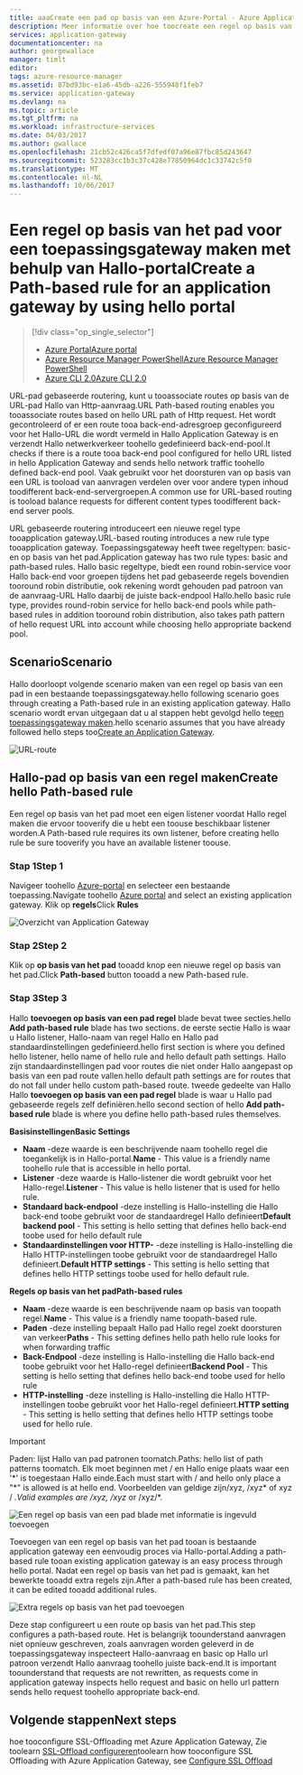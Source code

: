```yaml
---
title: aaaCreate een pad op basis van een Azure-Portal - Azure Application Gateway - regel | Microsoft Docs
description: Meer informatie over hoe toocreate een regel op basis van het pad voor een toepassingsgateway met behulp van de portal Hallo
services: application-gateway
documentationcenter: na
author: georgewallace
manager: timlt
editor: 
tags: azure-resource-manager
ms.assetid: 87bd93bc-e1a6-45db-a226-555948f1feb7
ms.service: application-gateway
ms.devlang: na
ms.topic: article
ms.tgt_pltfrm: na
ms.workload: infrastructure-services
ms.date: 04/03/2017
ms.author: gwallace
ms.openlocfilehash: 21cb52c426ca5f7dfedf07a96e87fbc85d243647
ms.sourcegitcommit: 523283cc1b3c37c428e77850964dc1c33742c5f0
ms.translationtype: MT
ms.contentlocale: nl-NL
ms.lasthandoff: 10/06/2017
---
```

# <a name="create-a-path-based-rule-for-an-application-gateway-by-using-hello-portal"></a><span data-ttu-id="94362-103">Een regel op basis van het pad voor een toepassingsgateway maken met behulp van Hallo-portal</span><span class="sxs-lookup"><span data-stu-id="94362-103">Create a Path-based rule for an application gateway by using hello portal</span></span>

> [!div class="op_single_selector"]
> * [<span data-ttu-id="94362-104">Azure Portal</span><span class="sxs-lookup"><span data-stu-id="94362-104">Azure portal</span></span>](application-gateway-create-url-route-portal.md)
> * [<span data-ttu-id="94362-105">Azure Resource Manager PowerShell</span><span class="sxs-lookup"><span data-stu-id="94362-105">Azure Resource Manager PowerShell</span></span>](application-gateway-create-url-route-arm-ps.md)
> * [<span data-ttu-id="94362-106">Azure CLI 2.0</span><span class="sxs-lookup"><span data-stu-id="94362-106">Azure CLI 2.0</span></span>](application-gateway-create-url-route-cli.md)

<span data-ttu-id="94362-107">URL-pad gebaseerde routering, kunt u tooassociate routes op basis van de URL-pad Hallo van Http-aanvraag.</span><span class="sxs-lookup"><span data-stu-id="94362-107">URL Path-based routing enables you tooassociate routes based on hello URL path of Http request.</span></span> <span data-ttu-id="94362-108">Het wordt gecontroleerd of er een route tooa back-end-adresgroep geconfigureerd voor het Hallo-URL die wordt vermeld in Hallo Application Gateway is en verzendt Hallo netwerkverkeer toohello gedefinieerd back-end-pool.</span><span class="sxs-lookup"><span data-stu-id="94362-108">It checks if there is a route tooa back-end pool configured for hello URL listed in hello Application Gateway and sends hello network traffic toohello defined back-end pool.</span></span> <span data-ttu-id="94362-109">Vaak gebruikt voor het doorsturen van op basis van een URL is tooload van aanvragen verdelen over voor andere typen inhoud toodifferent back-end-servergroepen.</span><span class="sxs-lookup"><span data-stu-id="94362-109">A common use for URL-based routing is tooload balance requests for different content types toodifferent back-end server pools.</span></span>

<span data-ttu-id="94362-110">URL gebaseerde routering introduceert een nieuwe regel type tooapplication gateway.</span><span class="sxs-lookup"><span data-stu-id="94362-110">URL-based routing introduces a new rule type tooapplication gateway.</span></span> <span data-ttu-id="94362-111">Toepassingsgateway heeft twee regeltypen: basic-en op basis van het pad.</span><span class="sxs-lookup"><span data-stu-id="94362-111">Application gateway has two rule types: basic and path-based rules.</span></span> <span data-ttu-id="94362-112">Hallo basic regeltype, biedt een round robin-service voor Hallo back-end voor groepen tijdens het pad gebaseerde regels bovendien tooround robin distributie, ook rekening wordt gehouden pad patroon van de aanvraag-URL Hallo daarbij de juiste back-endpool Hallo.</span><span class="sxs-lookup"><span data-stu-id="94362-112">hello basic rule type, provides round-robin service for hello back-end pools while path-based rules in addition tooround robin distribution, also takes path pattern of hello request URL into account while choosing hello appropriate backend pool.</span></span>

## <a name="scenario"></a><span data-ttu-id="94362-113">Scenario</span><span class="sxs-lookup"><span data-stu-id="94362-113">Scenario</span></span>

<span data-ttu-id="94362-114">Hallo doorloopt volgende scenario maken van een regel op basis van een pad in een bestaande toepassingsgateway.</span><span class="sxs-lookup"><span data-stu-id="94362-114">hello following scenario goes through creating a Path-based rule in an existing application gateway.</span></span>
<span data-ttu-id="94362-115">Hallo scenario wordt ervan uitgegaan dat u al stappen hebt gevolgd hello te[een toepassingsgateway maken](application-gateway-create-gateway-portal.md).</span><span class="sxs-lookup"><span data-stu-id="94362-115">hello scenario assumes that you have already followed hello steps too[Create an Application Gateway](application-gateway-create-gateway-portal.md).</span></span>

![URL-route][scenario]

## <span data-ttu-id="94362-117"><a name="createrule"></a>Hallo-pad op basis van een regel maken</span><span class="sxs-lookup"><span data-stu-id="94362-117"><a name="createrule"></a>Create hello Path-based rule</span></span>

<span data-ttu-id="94362-118">Een regel op basis van het pad moet een eigen listener voordat Hallo regel maken die ervoor tooverify die u hebt een toouse beschikbaar listener worden.</span><span class="sxs-lookup"><span data-stu-id="94362-118">A Path-based rule requires its own listener, before creating hello rule be sure tooverify you have an available listener toouse.</span></span>

### <a name="step-1"></a><span data-ttu-id="94362-119">Stap 1</span><span class="sxs-lookup"><span data-stu-id="94362-119">Step 1</span></span>

<span data-ttu-id="94362-120">Navigeer toohello [Azure-portal](http://portal.azure.com) en selecteer een bestaande toepassing.</span><span class="sxs-lookup"><span data-stu-id="94362-120">Navigate toohello [Azure portal](http://portal.azure.com) and select an existing application gateway.</span></span> <span data-ttu-id="94362-121">Klik op **regels**</span><span class="sxs-lookup"><span data-stu-id="94362-121">Click **Rules**</span></span>

![Overzicht van Application Gateway][1]

### <a name="step-2"></a><span data-ttu-id="94362-123">Stap 2</span><span class="sxs-lookup"><span data-stu-id="94362-123">Step 2</span></span>

<span data-ttu-id="94362-124">Klik op **op basis van het pad** tooadd knop een nieuwe regel op basis van het pad.</span><span class="sxs-lookup"><span data-stu-id="94362-124">Click **Path-based** button tooadd a new Path-based rule.</span></span>

### <a name="step-3"></a><span data-ttu-id="94362-125">Stap 3</span><span class="sxs-lookup"><span data-stu-id="94362-125">Step 3</span></span>

<span data-ttu-id="94362-126">Hallo **toevoegen op basis van een pad regel** blade bevat twee secties.</span><span class="sxs-lookup"><span data-stu-id="94362-126">hello **Add path-based rule** blade has two sections.</span></span> <span data-ttu-id="94362-127">de eerste sectie Hallo is waar u Hallo listener, Hallo-naam van regel Hallo en Hallo pad standaardinstellingen gedefinieerd.</span><span class="sxs-lookup"><span data-stu-id="94362-127">hello first section is where you defined hello listener, hello name of hello rule and hello default path settings.</span></span> <span data-ttu-id="94362-128">Hallo zijn standaardinstellingen pad voor routes die niet onder Hallo aangepast op basis van een pad route vallen.</span><span class="sxs-lookup"><span data-stu-id="94362-128">hello default path settings are for routes that do not fall under hello custom path-based route.</span></span> <span data-ttu-id="94362-129">tweede gedeelte van Hallo Hallo **toevoegen op basis van een pad regel** blade is waar u Hallo pad gebaseerde regels zelf definiëren.</span><span class="sxs-lookup"><span data-stu-id="94362-129">hello second section of hello **Add path-based rule** blade is where you define hello path-based rules themselves.</span></span>

<span data-ttu-id="94362-130">**Basisinstellingen**</span><span class="sxs-lookup"><span data-stu-id="94362-130">**Basic Settings**</span></span>

* <span data-ttu-id="94362-131">**Naam** -deze waarde is een beschrijvende naam toohello regel die toegankelijk is in Hallo-portal.</span><span class="sxs-lookup"><span data-stu-id="94362-131">**Name** - This value is a friendly name toohello rule that is accessible in hello portal.</span></span>
* <span data-ttu-id="94362-132">**Listener** -deze waarde is Hallo-listener die wordt gebruikt voor het Hallo-regel.</span><span class="sxs-lookup"><span data-stu-id="94362-132">**Listener** - This value is hello listener that is used for hello rule.</span></span>
* <span data-ttu-id="94362-133">**Standaard back-endpool** -deze instelling is Hallo-instelling die Hallo back-end toobe gebruikt voor de standaardregel Hallo definieert</span><span class="sxs-lookup"><span data-stu-id="94362-133">**Default backend pool** - This setting is hello setting that defines hello back-end toobe used for hello default rule</span></span>
* <span data-ttu-id="94362-134">**Standaardinstellingen voor HTTP-** -deze instelling is Hallo-instelling die Hallo HTTP-instellingen toobe gebruikt voor de standaardregel Hallo definieert.</span><span class="sxs-lookup"><span data-stu-id="94362-134">**Default HTTP settings** - This setting is hello setting that defines hello HTTP settings toobe used for hello default rule.</span></span>

<span data-ttu-id="94362-135">**Regels op basis van het pad**</span><span class="sxs-lookup"><span data-stu-id="94362-135">**Path-based rules**</span></span>

* <span data-ttu-id="94362-136">**Naam** -deze waarde is een beschrijvende naam op basis van toopath regel.</span><span class="sxs-lookup"><span data-stu-id="94362-136">**Name** - This value is a friendly name toopath-based rule.</span></span>
* <span data-ttu-id="94362-137">**Paden** -deze instelling bepaalt Hallo pad Hallo regel zoekt doorsturen van verkeer</span><span class="sxs-lookup"><span data-stu-id="94362-137">**Paths** - This setting defines hello path hello rule looks for when forwarding traffic</span></span>
* <span data-ttu-id="94362-138">**Back-Endpool** -deze instelling is Hallo-instelling die Hallo back-end toobe gebruikt voor het Hallo-regel definieert</span><span class="sxs-lookup"><span data-stu-id="94362-138">**Backend Pool** - This setting is hello setting that defines hello back-end toobe used for hello rule</span></span>
* <span data-ttu-id="94362-139">**HTTP-instelling** -deze instelling is Hallo-instelling die Hallo HTTP-instellingen toobe gebruikt voor het Hallo-regel definieert.</span><span class="sxs-lookup"><span data-stu-id="94362-139">**HTTP setting** - This setting is hello setting that defines hello HTTP settings toobe used for hello rule.</span></span>

> [!IMPORTANT]
> <span data-ttu-id="94362-140">Paden: lijst Hallo van pad patronen toomatch.</span><span class="sxs-lookup"><span data-stu-id="94362-140">Paths: hello list of path patterns toomatch.</span></span> <span data-ttu-id="94362-141">Elk moet beginnen met / en Hallo enige plaats waar een '\*' is toegestaan Hallo einde.</span><span class="sxs-lookup"><span data-stu-id="94362-141">Each must start with / and hello only place a "\*" is allowed is at hello end.</span></span> <span data-ttu-id="94362-142">Voorbeelden van geldige zijn/xyz, /xyz* of xyz / *.</span><span class="sxs-lookup"><span data-stu-id="94362-142">Valid examples are /xyz, /xyz* or /xyz/*.</span></span>  

![Een regel op basis van een pad blade met informatie is ingevuld toevoegen][2]

<span data-ttu-id="94362-144">Toevoegen van een regel op basis van het pad tooan is bestaande application gateway een eenvoudig proces via Hallo-portal.</span><span class="sxs-lookup"><span data-stu-id="94362-144">Adding a path-based rule tooan existing application gateway is an easy process through hello portal.</span></span> <span data-ttu-id="94362-145">Nadat een regel op basis van het pad is gemaakt, kan het bewerkte tooadd extra regels zijn.</span><span class="sxs-lookup"><span data-stu-id="94362-145">After a path-based rule has been created, it can be edited tooadd additional rules.</span></span> 

![Extra regels op basis van het pad toevoegen][3]

<span data-ttu-id="94362-147">Deze stap configureert u een route op basis van het pad.</span><span class="sxs-lookup"><span data-stu-id="94362-147">This step configures a path-based route.</span></span> <span data-ttu-id="94362-148">Het is belangrijk toounderstand aanvragen niet opnieuw geschreven, zoals aanvragen worden geleverd in de toepassingsgateway inspecteert Hallo-aanvraag en basic op Hallo url patroon verzendt Hallo aanvraag toohello juiste back-end.</span><span class="sxs-lookup"><span data-stu-id="94362-148">It is important toounderstand that requests are not rewritten, as requests come in application gateway inspects hello request and basic on hello url pattern sends hello request toohello appropriate back-end.</span></span>

## <a name="next-steps"></a><span data-ttu-id="94362-149">Volgende stappen</span><span class="sxs-lookup"><span data-stu-id="94362-149">Next steps</span></span>

<span data-ttu-id="94362-150">hoe tooconfigure SSL-Offloading met Azure Application Gateway, Zie toolearn [SSL-Offload configureren](application-gateway-ssl-portal.md)</span><span class="sxs-lookup"><span data-stu-id="94362-150">toolearn how tooconfigure SSL Offloading with Azure Application Gateway, see [Configure SSL Offload](application-gateway-ssl-portal.md)</span></span>

[1]: ./media/application-gateway-create-url-route-portal/figure1.png
[2]: ./media/application-gateway-create-url-route-portal/figure2.png
[3]: ./media/application-gateway-create-url-route-portal/figure3.png
[scenario]: ./media/application-gateway-create-url-route-portal/scenario.png
